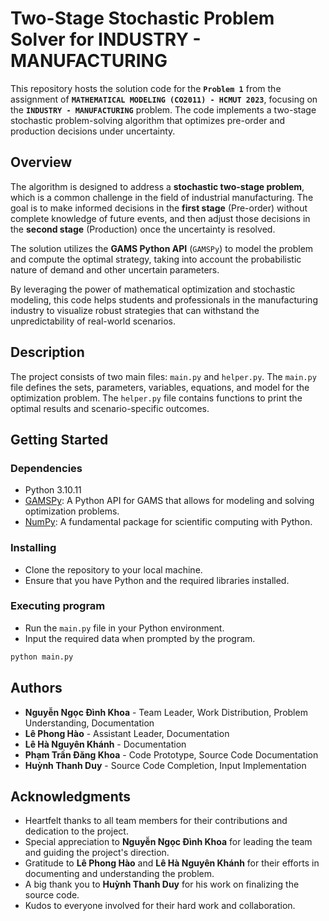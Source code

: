 # Two-Stage Stochastic Problem Solver for INDUSTRY - MANUFACTURING

This repository hosts the solution code for the **`Problem 1`** from the
assignment of **`MATHEMATICAL MODELING (CO2011) - HCMUT 2023`**, focusing on the
**`INDUSTRY - MANUFACTURING`** problem. The code implements a two-stage
stochastic problem-solving algorithm that optimizes pre-order and production
decisions under uncertainty.

## Overview

The algorithm is designed to address a **stochastic two-stage problem**, which
is a common challenge in the field of industrial manufacturing. The goal is to
make informed decisions in the **first stage** (Pre-order) without complete
knowledge of future events, and then adjust those decisions in the **second
stage** (Production) once the uncertainty is resolved.

The solution utilizes the **GAMS Python API** (`GAMSPy`) to model the problem
and compute the optimal strategy, taking into account the probabilistic nature
of demand and other uncertain parameters.

By leveraging the power of mathematical optimization and stochastic modeling,
this code helps students and professionals in the manufacturing industry to
visualize robust strategies that can withstand the unpredictability of
real-world scenarios.

## Description

The project consists of two main files: `main.py` and `helper.py`. The `main.py`
file defines the sets, parameters, variables, equations, and model for the
optimization problem. The `helper.py` file contains functions to print the
optimal results and scenario-specific outcomes.

## Getting Started

### Dependencies

- Python 3.10.11
- [GAMSPy](https://github.com/GAMS-dev/gamspy): A Python API for GAMS that
  allows for modeling and solving optimization problems.
- [NumPy](https://github.com/numpy/numpy.git): A fundamental package for
  scientific computing with Python.

### Installing

- Clone the repository to your local machine.
- Ensure that you have Python and the required libraries installed.

### Executing program

- Run the `main.py` file in your Python environment.
- Input the required data when prompted by the program.

```bash
python main.py
```

## Authors

- **Nguyễn Ngọc Đình Khoa** - Team Leader, Work Distribution, Problem
  Understanding, Documentation
- **Lê Phong Hào** - Assistant Leader, Documentation
- **Lê Hà Nguyên Khánh** - Documentation
- **Phạm Trần Đăng Khoa** - Code Prototype, Source Code Documentation
- **Huỳnh Thanh Duy** - Source Code Completion, Input Implementation

## Acknowledgments

- Heartfelt thanks to all team members for their contributions and dedication to
  the project.
- Special appreciation to **Nguyễn Ngọc Đình Khoa** for leading the team and
  guiding the project's direction.
- Gratitude to **Lê Phong Hào** and **Lê Hà Nguyên Khánh** for their efforts in
  documenting and understanding the problem.
- A big thank you to **Huỳnh Thanh Duy** for his work on finalizing the source
  code.
- Kudos to everyone involved for their hard work and collaboration.
